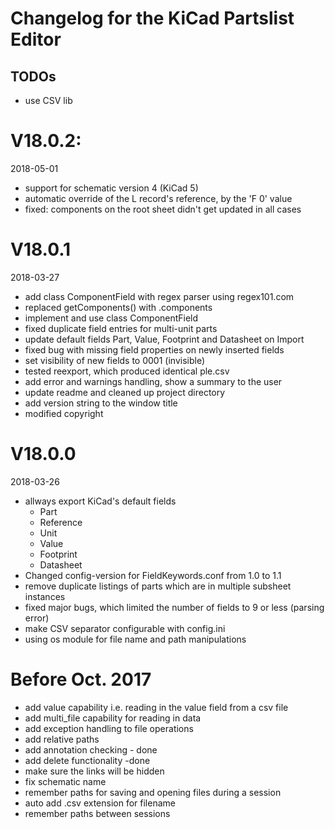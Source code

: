 Changelog for the KiCad Partslist Editor
========================================

## TODOs
* use CSV lib


# V18.0.2:
2018-05-01
* support for schematic version 4 (KiCad 5)
* automatic override of the L record's reference, by the 'F 0' value
* fixed: components on the root sheet didn't get updated in all cases


# V18.0.1
2018-03-27
* add class ComponentField with regex parser using regex101.com
* replaced getComponents() with .components
* implement and use class ComponentField
* fixed duplicate field entries for multi-unit parts
* update default fields Part, Value, Footprint and Datasheet on Import
* fixed bug with missing field properties on newly inserted fields
* set visibility of new fields to 0001 (invisible)
* tested reexport, which produced identical ple.csv
* add error and warnings handling, show a summary to the user
* update readme and cleaned up project directory
* add version string to the window title
* modified copyright

# V18.0.0
2018-03-26
* allways export KiCad's default fields
  * Part
  * Reference
  * Unit
  * Value
  * Footprint
  * Datasheet
* Changed config-version for FieldKeywords.conf from 1.0 to 1.1
* remove duplicate listings of parts which are in multiple subsheet instances
* fixed major bugs, which limited the number of fields to 9 or less (parsing error)
* make CSV separator configurable with config.ini
* using os module for file name and path manipulations

# Before Oct. 2017
* add value capability i.e. reading in the value field from a csv file
* add multi_file capability for reading in data
* add exception handling to file operations
* add relative paths
* add annotation checking - done
* add delete functionality -done
* make sure the links will be hidden
* fix schematic name
* remember paths for saving and opening files during a session
* auto add .csv extension for filename
* remember paths between sessions
